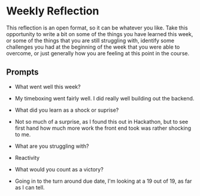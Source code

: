 # Weekly Reflection
This reflection is an open format, so it can be whatever you like. Take this opportunity to write a bit on some of the things you have learned this week, or some of the things that you are still struggling with, identify some challenges you had at the beginning of the week that you were able to overcome, or just generally how you are feeling at this point in the course.

## Prompts
- What went well this week?

- My timeboxing went fairly well. I did really well building out the backend.

- What did you learn as a shock or suprise?

- Not so much of a surprise, as I found this out in Hackathon, but to see first hand how much more work the front end took was rather shocking to me.

- What are you struggling with?

- Reactivity

- What would you count as a victory?

- Going in to the turn around due date, I'm looking at a 19 out of 19, as far as I can tell.